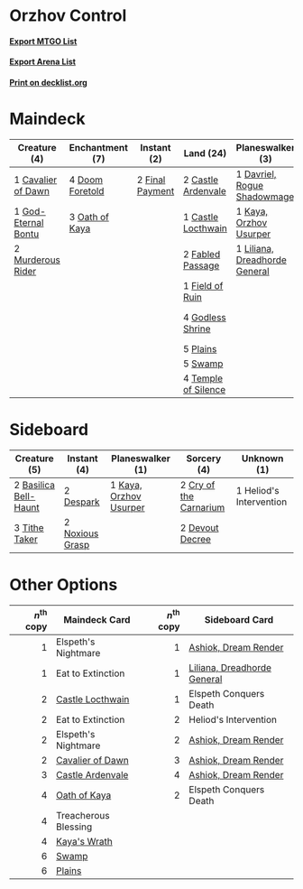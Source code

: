 # Orzhov Control

#### [Export MTGO List](../collection/Orzhov%20Control/Orzhov%20Control.txt)
#### [Export Arena List](../collection/Orzhov%20Control/Orzhov%20Control_arena.txt)
#### [Print on decklist.org](http://decklist.org/?deckmain=4%09Agonizing%20Remorse%0A2%09Castle%20Ardenvale%0A1%09Castle%20Locthwain%0A1%09Cavalier%20of%20Dawn%0A1%09Davriel,%20Rogue%20Shadowmage%0A4%09Doom%20Foretold%0A4%09Elspeth%20Conquers%20Death%0A2%09Elspeth,%20Sun's%20Nemesis%0A2%09Fabled%20Passage%0A1%09Field%20of%20Ruin%0A2%09Final%20Payment%0A1%09God-Eternal%20Bontu%0A4%09Godless%20Shrine%0A3%09Kaya's%20Wrath%0A1%09Kaya,%20Orzhov%20Usurper%0A1%09Liliana,%20Dreadhorde%20General%0A2%09Murderous%20Rider%0A3%09Oath%20of%20Kaya%0A5%09Plains%0A5%09Swamp%0A4%09Temple%20of%20Silence%0A4%09The%20Birth%20of%20Meletis%0A3%09Treacherous%20Blessing&deckside=2%09Basilica%20Bell-Haunt%0A2%09Cry%20of%20the%20Carnarium%0A2%09Despark%0A2%09Devout%20Decree%0A1%09Heliod's%20Intervention%0A1%09Kaya,%20Orzhov%20Usurper%0A2%09Noxious%20Grasp%0A3%09Tithe%20Taker)
# Maindeck

|                                         Creature (4)                                         |                                     Enchantment (7)                                      |                                       Instant (2)                                        |                                          Land (24)                                           |                                            Planeswalker (3)                                            |                                       Sorcery (3)                                       |      Unknown (17)      |
|----------------------------------------------------------------------------------------------|------------------------------------------------------------------------------------------|------------------------------------------------------------------------------------------|----------------------------------------------------------------------------------------------|--------------------------------------------------------------------------------------------------------|-----------------------------------------------------------------------------------------|------------------------|
|1 [Cavalier of Dawn](http://gatherer.wizards.com/Pages/Card/Details.aspx?multiverseid=466764) |4 [Doom Foretold](http://gatherer.wizards.com/Pages/Card/Details.aspx?multiverseid=473149)|2 [Final Payment](http://gatherer.wizards.com/Pages/Card/Details.aspx?multiverseid=457315)|2 [Castle Ardenvale](http://gatherer.wizards.com/Pages/Card/Details.aspx?multiverseid=473200) |1 [Davriel, Rogue Shadowmage](http://gatherer.wizards.com/Pages/Card/Details.aspx?multiverseid=461010)  |3 [Kaya's Wrath](http://gatherer.wizards.com/Pages/Card/Details.aspx?multiverseid=457331)|4 Agonizing Remorse     |
|1 [God-Eternal Bontu](http://gatherer.wizards.com/Pages/Card/Details.aspx?multiverseid=461019)|3 [Oath of Kaya](http://gatherer.wizards.com/Pages/Card/Details.aspx?multiverseid=461136) |                                                                                          |1 [Castle Locthwain](http://gatherer.wizards.com/Pages/Card/Details.aspx?multiverseid=473203) |1 [Kaya, Orzhov Usurper](http://gatherer.wizards.com/Pages/Card/Details.aspx?multiverseid=460129)       |                                                                                         |4 Elspeth Conquers Death|
|2 [Murderous Rider](http://gatherer.wizards.com/Pages/Card/Details.aspx?multiverseid=473059)  |                                                                                          |                                                                                          |2 [Fabled Passage](http://gatherer.wizards.com/Pages/Card/Details.aspx?multiverseid=473206)   |1 [Liliana, Dreadhorde General](http://gatherer.wizards.com/Pages/Card/Details.aspx?multiverseid=461024)|                                                                                         |2 Elspeth, Sun's Nemesis|
|                                                                                              |                                                                                          |                                                                                          |1 [Field of Ruin](http://gatherer.wizards.com/Pages/Card/Details.aspx?multiverseid=435415)    |                                                                                                        |                                                                                         |4 The Birth of Meletis  |
|                                                                                              |                                                                                          |                                                                                          |4 [Godless Shrine](http://gatherer.wizards.com/Pages/Card/Details.aspx?multiverseid=405099)   |                                                                                                        |                                                                                         |3 Treacherous Blessing  |
|                                                                                              |                                                                                          |                                                                                          |5 [Plains](http://gatherer.wizards.com/Pages/Card/Details.aspx?multiverseid=439856)           |                                                                                                        |                                                                                         |                        |
|                                                                                              |                                                                                          |                                                                                          |5 [Swamp](http://gatherer.wizards.com/Pages/Card/Details.aspx?multiverseid=439858)            |                                                                                                        |                                                                                         |                        |
|                                                                                              |                                                                                          |                                                                                          |4 [Temple of Silence](http://gatherer.wizards.com/Pages/Card/Details.aspx?multiverseid=373522)|                                                                                                        |                                                                                         |                        |


# Sideboard

|                                          Creature (5)                                          |                                       Instant (4)                                        |                                        Planeswalker (1)                                         |                                           Sorcery (4)                                           |      Unknown (1)      |
|------------------------------------------------------------------------------------------------|------------------------------------------------------------------------------------------|-------------------------------------------------------------------------------------------------|-------------------------------------------------------------------------------------------------|-----------------------|
|2 [Basilica Bell-Haunt](http://gatherer.wizards.com/Pages/Card/Details.aspx?multiverseid=457300)|2 [Despark](http://gatherer.wizards.com/Pages/Card/Details.aspx?multiverseid=461117)      |1 [Kaya, Orzhov Usurper](http://gatherer.wizards.com/Pages/Card/Details.aspx?multiverseid=460129)|2 [Cry of the Carnarium](http://gatherer.wizards.com/Pages/Card/Details.aspx?multiverseid=457214)|1 Heliod's Intervention|
|3 [Tithe Taker](http://gatherer.wizards.com/Pages/Card/Details.aspx?multiverseid=457171)        |2 [Noxious Grasp](http://gatherer.wizards.com/Pages/Card/Details.aspx?multiverseid=466864)|                                                                                                 |2 [Devout Decree](http://gatherer.wizards.com/Pages/Card/Details.aspx?multiverseid=466767)       |                       |


# Other Options

|*n*<sup>th</sup> copy|                                       Maindeck Card                                       |*n*<sup>th</sup> copy|                                            Sideboard Card                                            |
|--------------------:|-------------------------------------------------------------------------------------------|--------------------:|------------------------------------------------------------------------------------------------------|
|                    1|Elspeth's Nightmare                                                                        |                    1|[Ashiok, Dream Render](http://gatherer.wizards.com/Pages/Card/Details.aspx?multiverseid=461155)       |
|                    1|Eat to Extinction                                                                          |                    1|[Liliana, Dreadhorde General](http://gatherer.wizards.com/Pages/Card/Details.aspx?multiverseid=461024)|
|                    2|[Castle Locthwain](http://gatherer.wizards.com/Pages/Card/Details.aspx?multiverseid=473203)|                    1|Elspeth Conquers Death                                                                                |
|                    2|Eat to Extinction                                                                          |                    2|Heliod's Intervention                                                                                 |
|                    2|Elspeth's Nightmare                                                                        |                    2|[Ashiok, Dream Render](http://gatherer.wizards.com/Pages/Card/Details.aspx?multiverseid=461155)       |
|                    2|[Cavalier of Dawn](http://gatherer.wizards.com/Pages/Card/Details.aspx?multiverseid=466764)|                    3|[Ashiok, Dream Render](http://gatherer.wizards.com/Pages/Card/Details.aspx?multiverseid=461155)       |
|                    3|[Castle Ardenvale](http://gatherer.wizards.com/Pages/Card/Details.aspx?multiverseid=473200)|                    4|[Ashiok, Dream Render](http://gatherer.wizards.com/Pages/Card/Details.aspx?multiverseid=461155)       |
|                    4|[Oath of Kaya](http://gatherer.wizards.com/Pages/Card/Details.aspx?multiverseid=461136)    |                    2|Elspeth Conquers Death                                                                                |
|                    4|Treacherous Blessing                                                                       |                     |                                                                                                      |
|                    4|[Kaya's Wrath](http://gatherer.wizards.com/Pages/Card/Details.aspx?multiverseid=457331)    |                     |                                                                                                      |
|                    6|[Swamp](http://gatherer.wizards.com/Pages/Card/Details.aspx?multiverseid=439858)           |                     |                                                                                                      |
|                    6|[Plains](http://gatherer.wizards.com/Pages/Card/Details.aspx?multiverseid=439856)          |                     |                                                                                                      |

